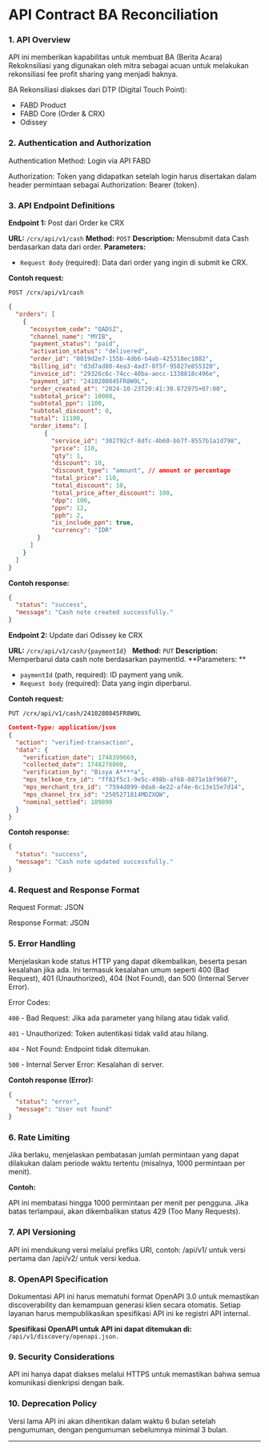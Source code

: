 # API Contract BA Reconciliation 

### 1. API Overview 

API ini memberikan kapabilitas untuk membuat BA (Berita Acara) Rekoknsiliasi yang digunakan oleh mitra sebagai acuan untuk melakukan rekonsiliasi fee profit sharing yang menjadi haknya.

BA Rekonsiliasi diakses dari DTP (Digital Touch Point):
* FABD Product
* FABD Core (Order & CRX)
* Odissey 

 

### 2. Authentication and Authorization 

Authentication Method: Login via API FABD

Authorization: Token yang didapatkan setelah login harus disertakan dalam header permintaan sebagai Authorization: Bearer {token}. 

 

### 3. API Endpoint Definitions 

**Endpoint 1:** Post dari Order ke CRX

**URL:** `/crx/api/v1/cash`
 **Method:** `POST` 
 **Description:** Mensubmit data Cash berdasarkan data dari order. 
 **Parameters:** 
- `Request Body` (required): Data dari order yang ingin di submit ke CRX.

**Contoh request:**
```http 
POST /crx/api/v1/cash
```
```json 
{
  "orders": [
    {
      "ecosystem_code": "QADSZ",
      "channel_name": "MYIB",
      "payment_status": "paid",
      "activation_status": "delivered",
      "order_id": "0019d2e7-155b-4db6-b4ab-425318ec1882",
      "billing_id": "d3d7ad88-4ea3-4ad7-8f5f-95827e855320",
      "invoice_id": "29326c6c-74cc-40ba-aecc-1338818c496e",
      "payment_id": "2410280845FR8W9L",
      "order_created_at": "2024-10-23T20:41:30.872975+07:00",
      "subtotal_price": 10000,
      "subtotal_ppn": 1100,
      "subtotal_discount": 0,
      "total": 11100,
      "order_items": [
          {
            "service_id": "302792cf-8dfc-4b60-bb7f-8557b1a1d798",
            "price": 110,
            "qty": 1,
            "discount": 10,
            "discount_type": "amount", // amount or percentage
            "total_price": 110,
            "total_discount": 10,
            "total_price_after_discount": 100,
            "dpp": 100,
            "ppn": 12,
            "pph": 2,
            "is_include_ppn": true,
            "currency": "IDR"
        }
      ]
    }
  ]
}
```

**Contoh response:**
```json
{ 
  "status": "success", 
  "message": "Cash note created successfully."
} 
```

**Endpoint 2:** Update dari Odissey ke CRX

**URL:** `/crx/api/v1/cash/{paymentId} `
 **Method:** `PUT` 
 **Description:** Memperbarui data cash note berdasarkan paymentId. 
 **Parameters: **

- `paymentId` (path, required): ID payment yang unik. 
- `Request body` (required): Data yang ingin diperbarui. 

**Contoh request:**

```http 
PUT /crx/api/v1/cash/2410280845FR8W9L
```
```json 
Content-Type: application/json 
{
  "action": "verified-transaction",
  "data": {
    "verification_date": 1748399669,
    "collected_date": 1748278800,
    "verification_by": "Bisya A****a",
    "mps_telkom_trx_id": "ff82f5c1-9e5c-498b-af68-0871e1bf9687",
    "mps_merchant_trx_id": "7594d899-0da8-4e22-af4e-6c13e15e7d14",
    "mps_channel_trx_id": "2505271814MDZXQW",
    "nominal_settled": 109890
  }
}
```

**Contoh response:**
```json
{ 
  "status": "success", 
  "message": "Cash note updated successfully."
} 
```

 

### 4. Request and Response Format 

Request Format: JSON 

Response Format: JSON 

 

### 5. Error Handling 

Menjelaskan kode status HTTP yang dapat dikembalikan, beserta pesan kesalahan jika ada. Ini termasuk kesalahan umum seperti 400 (Bad Request), 401 (Unauthorized), 404 (Not Found), dan 500 (Internal Server Error). 

Error Codes: 

`400` - Bad Request: Jika ada parameter yang hilang atau tidak valid. 

`401` - Unauthorized: Token autentikasi tidak valid atau hilang. 

`404` - Not Found: Endpoint tidak ditemukan. 

`500` - Internal Server Error: Kesalahan di server. 

**Contoh response (Error):** 

```json  
{ 
  "status": "error", 
  "message": "User not found" 
} 
``` 

 

### 6. Rate Limiting 

Jika berlaku, menjelaskan pembatasan jumlah permintaan yang dapat dilakukan dalam periode waktu tertentu (misalnya, 1000 permintaan per menit). 

**Contoh:** 

API ini membatasi hingga 1000 permintaan per menit per pengguna. Jika batas terlampaui, akan dikembalikan status 429 (Too Many Requests). 

 

### 7. API Versioning 

API ini mendukung versi melalui prefiks URI, contoh: /api/v1/ untuk versi pertama dan /api/v2/ untuk versi kedua. 

 

### 8. OpenAPI Specification 

Dokumentasi API ini harus mematuhi format OpenAPI 3.0 untuk memastikan discoverability dan kemampuan generasi klien secara otomatis. Setiap layanan harus mempublikasikan spesifikasi API ini ke registri API internal. 

**Spesifikasi OpenAPI untuk API ini dapat ditemukan di:** `/api/v1/discovery/openapi.json. `

 
### 9. Security Considerations  

API ini hanya dapat diakses melalui HTTPS untuk memastikan bahwa semua komunikasi dienkripsi dengan baik. 

 

### 10. Deprecation Policy 

Versi lama API ini akan dihentikan dalam waktu 6 bulan setelah pengumuman, dengan pengumuman sebelumnya minimal 3 bulan. 

***
 